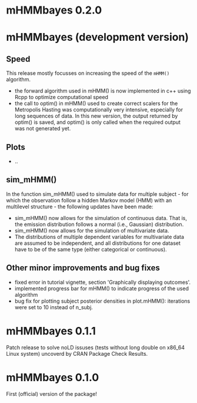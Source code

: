 # mHMMbayes 0.2.0

# mHMMbayes (development version)
## Speed
This release mostly focusses on increasing the speed of the `mHMM()` algorithm. 
* the forward algorithm used in mHMM() is now implemented in c++ using Rcpp to optimize computational speed
* the call to optim() in mHMM() used to create correct scalers for the Metropolis Hasting was computationally very intensive, especially for long sequences of data. In this new version, the output returned by optim() is saved, and optim() is only called when the required output was not generated yet. 

## Plots
* ..

## sim_mHMM()
In the function sim_mHMM() used to simulate data for multiple subject - for which the observation follow a hidden Markov model (HMM) with an multilevel structure - the following updates have been made: 

* sim_mHMM() now allows for the simulation of continuous data. That is, the emission distribution follows a normal (i.e., Gaussian) distribution.
* sim_mHMM() now allows for the simulation of multivariate data.
* The distributions of multiple dependent variables for multivariate data are assumed to be independent, and all distributions for one dataset have to be of the same type (either categorical or continuous).  

## Other minor improvements and bug fixes
* fixed error in tutorial vignette, section 'Graphically displaying outcomes'.
* implemented progress bar for mHMM() to indicate progress of the used algorithm
* bug fix for plotting subject posterior densities in plot.mHMM(): iterations were set to 10 instead of n_subj. 


# mHMMbayes 0.1.1
Patch release to solve noLD issuses (tests without long double on x86_64 Linux system) uncoverd by CRAN Package Check Results.

# mHMMbayes 0.1.0 
First (official) version of the package! 

